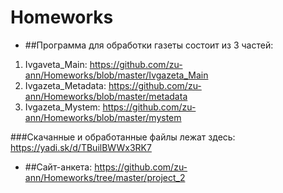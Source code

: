 # Homeworks

* ##Программа для обработки газеты состоит из 3 частей:

1. Ivgaveta_Main: https://github.com/zu-ann/Homeworks/blob/master/Ivgazeta_Main
2. Ivgazeta_Metadata: https://github.com/zu-ann/Homeworks/blob/master/metadata
3. Ivgazeta_Mystem: https://github.com/zu-ann/Homeworks/blob/master/mystem

###Cкачанные и обработанные файлы лежат здесь: https://yadi.sk/d/TBuilBWWx3RK7

* ##Сайт-анкета:
https://github.com/zu-ann/Homeworks/tree/master/project_2
